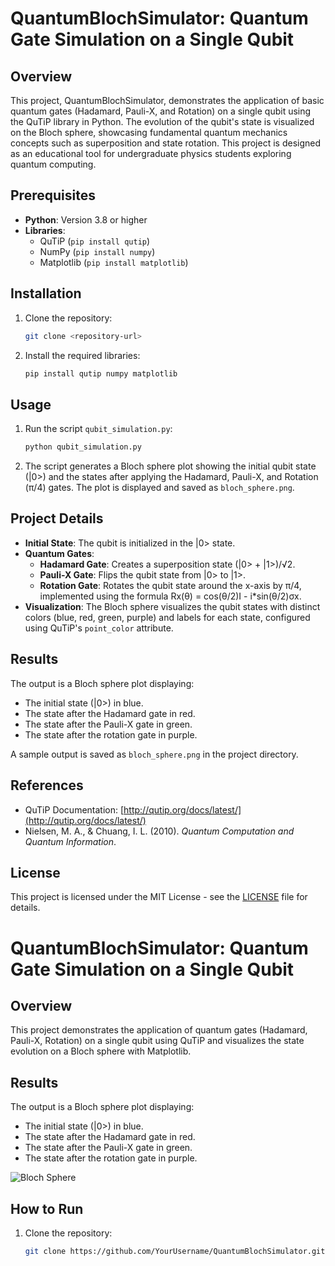 # QuantumBlochSimulator: Quantum Gate Simulation on a Single Qubit

## Overview
This project, QuantumBlochSimulator, demonstrates the application of basic quantum gates (Hadamard, Pauli-X, and Rotation) on a single qubit using the QuTiP library in Python. The evolution of the qubit's state is visualized on the Bloch sphere, showcasing fundamental quantum mechanics concepts such as superposition and state rotation. This project is designed as an educational tool for undergraduate physics students exploring quantum computing.

## Prerequisites
- **Python**: Version 3.8 or higher
- **Libraries**:
  - QuTiP (`pip install qutip`)
  - NumPy (`pip install numpy`)
  - Matplotlib (`pip install matplotlib`)

## Installation
1. Clone the repository:
   ```bash
   git clone <repository-url>
   ```
2. Install the required libraries:
   ```bash
   pip install qutip numpy matplotlib
   ```

## Usage
1. Run the script `qubit_simulation.py`:
   ```bash
   python qubit_simulation.py
   ```
2. The script generates a Bloch sphere plot showing the initial qubit state (|0>) and the states after applying the Hadamard, Pauli-X, and Rotation (π/4) gates. The plot is displayed and saved as `bloch_sphere.png`.

## Project Details
- **Initial State**: The qubit is initialized in the |0> state.
- **Quantum Gates**:
  - **Hadamard Gate**: Creates a superposition state (|0> + |1>)/√2.
  - **Pauli-X Gate**: Flips the qubit state from |0> to |1>.
  - **Rotation Gate**: Rotates the qubit state around the x-axis by π/4, implemented using the formula Rx(θ) = cos(θ/2)I - i*sin(θ/2)σx.
- **Visualization**: The Bloch sphere visualizes the qubit states with distinct colors (blue, red, green, purple) and labels for each state, configured using QuTiP's `point_color` attribute.

## Results
The output is a Bloch sphere plot displaying:
- The initial state (|0>) in blue.
- The state after the Hadamard gate in red.
- The state after the Pauli-X gate in green.
- The state after the rotation gate in purple.

A sample output is saved as `bloch_sphere.png` in the project directory.

## References
- QuTiP Documentation: [http://qutip.org/docs/latest/](http://qutip.org/docs/latest/)
- Nielsen, M. A., & Chuang, I. L. (2010). *Quantum Computation and Quantum Information*.

## License
This project is licensed under the MIT License - see the [LICENSE](LICENSE) file for details.
# QuantumBlochSimulator: Quantum Gate Simulation on a Single Qubit

## Overview
This project demonstrates the application of quantum gates (Hadamard, Pauli-X, Rotation) on a single qubit using QuTiP and visualizes the state evolution on a Bloch sphere with Matplotlib.

## Results
The output is a Bloch sphere plot displaying:
- The initial state (|0>) in blue.
- The state after the Hadamard gate in red.
- The state after the Pauli-X gate in green.
- The state after the rotation gate in purple.

![Bloch Sphere](/Users/rona/Desktop/bloch_sphere.png)

## How to Run
1. Clone the repository:
   ```bash
   git clone https://github.com/YourUsername/QuantumBlochSimulator.git
